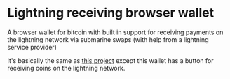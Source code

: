 # Lightning receiving browser wallet
A browser wallet for bitcoin with built in support for receiving payments on the lightning network via submarine swaps (with help from a lightning service provider)

It's basically the same as [this project](https://github.com/supertestnet/vanilla-js-browser-wallet) except this wallet has a button for receiving coins on the lightning network.
